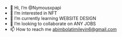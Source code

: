 - 👋 Hi, I’m @Nymousxpapi
- 👀 I’m interested in NFT 
- 🌱 I’m currently learning WEBSITE DESIGN
- 💞️ I’m looking to collaborate on ANY JOBS
- 📫 How to reach me abimbolatimileyin6@gmail.com
<!---
Nymousxpapi/Nymousxpapi is a ✨ special ✨ repository because its `README.md` (this file) appears on your GitHub profile.
You can click the Preview link to take a look at your changes.
--->
